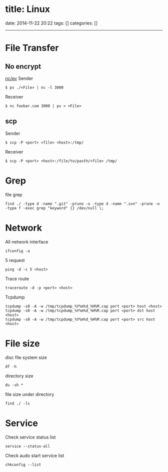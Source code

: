 title: Linux
==========
date: 2014-11-22 20:22
tags: []
categories: []
- - -

# File Transfer

## No encrypt

[nc/pv](http://blog.glidenote.com/blog/2014/12/02/using-netcat-for-file-transfers-with-pv/)
Sender
```
$ pv ./<File> | nc -l 3000
```
Receiver
```
$ nc foobar.com 3000 | pv > <File>
```

## scp

Sender
```
$ scp -P <port> <file> <host>:/tmp/
```
Receiver
```
$ scp -P <port> <host>:/file/to/pasth/<file> /tmp/
```

# Grep

file grep
```
find ./ -type d -name ".git" -prune -o -type d -name ".svn" -prune -o -type f -exec grep "keyword" {} /dev/null \;
```

# Network

All network interface
```
ifconfig -a
```
5 request
```
ping -d -c 5 <host>
```
Trace route
```
traceroute -d -p <port> <host>
```
Tcpdump
```
tcpdump -s0 -A -w /tmp/tcpdump_%Y%m%d_%H%M.cap port <port> host <host>
tcpdump -s0 -A -w /tmp/tcpdump_%Y%m%d_%H%M.cap port <port> dst host <host>
tcpdump -s0 -A -w /tmp/tcpdump_%Y%m%d_%H%M.cap port <port> src host <host>
```

# File size

disc file system size
```
df -h
```
directory size
```
du -sh *
```
file size under directory
```
find ./ -ls
```

# Service

Check service status list
```
service --status-all
```
Check audo start service list
```
chkconfig --list
```
